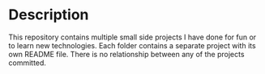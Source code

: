 # Description
This repository contains multiple small side projects I have done for fun or to learn new technologies. Each folder contains a separate project with its own README file. There is no relationship between any of the projects committed.
